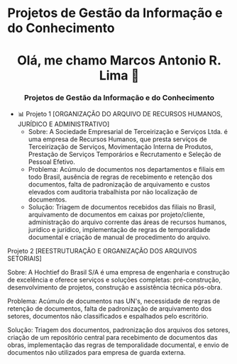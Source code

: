 # Projetos de Gestão da Informação e do Conhecimento

<h1 align="center">Olá, me chamo Marcos Antonio R. Lima 🖖</h1>
<h3 align="center">Projetos de Gestão da Informação e do Conhecimento</h3>

- 📊 Projeto 1 [ORGANIZAÇÃO DO ARQUIVO DE RECURSOS HUMANOS, JURÍDICO E ADMINISTRATIVO]
  * Sobre: A Sociedade Empresarial de Terceirização e Serviços Ltda. é uma empresa de Recursos Humanos, que presta serviços de Terceirização de Serviços, Movimentação Interna de Produtos, Prestação de Serviços Temporários e Recrutamento e Seleção de Pessoal Efetivo.
  * Problema: Acúmulo de documentos nos departamentos e filiais em todo Brasil, ausência de regras de recebimento e retenção dos documentos, falta de padronização de arquivamento e custos elevados com auditoria trabalhista por não localização de documentos.
  * Solução: Triagem de documentos recebidos das filiais no Brasil, arquivamento de documentos em caixas por projeto/cliente, administração do arquivo corrente das áreas de recursos humanos, jurídico e jurídico, implementação de regras de temporalidade documental e criação de manual de procedimento do arquivo.
    

Projeto 2 [REESTRUTURAÇÃO E ORGANIZAÇÃO DOS ARQUIVOS SETORIAIS]

Sobre: A Hochtief do Brasil S/A é uma empresa de engenharia e construção de excelência e oferece serviços e soluções completas: pré-construção, desenvolvimento de projetos, construção e assistência técnica pós-obra.

Problema: Acúmulo de documentos nas UN's, necessidade de regras de retenção de documentos, falta de padronização de arquivamento dos setores, documentos não classificados e espalhados pelo escritório.

Solução: Triagem dos documentos, padronização dos arquivos dos setores, criação de um repositório central para recebimento de documentos das obras, implementação das regras de temporalidade documental, e envio de documentos não utilizados para empresa de guarda externa.





